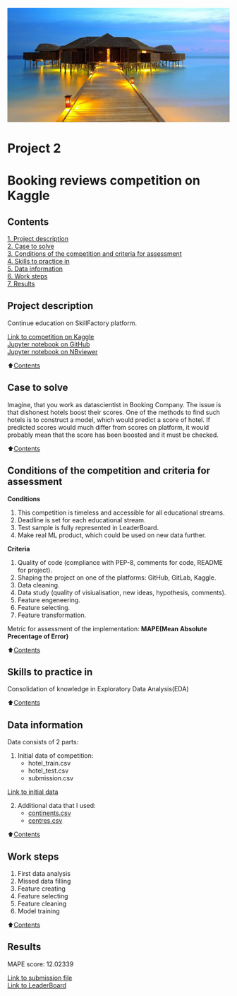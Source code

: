 ![Booking!](Data/slide2.jpg "Booking")
#  Project 2
#  Booking reviews competition on Kaggle

## Contents 
[1. Project description](README.md#Project-description)  
[2. Case to solve](README.md#Case-to-solve)  
[3. Conditions of the competition and criteria for assessment](README.md#Conditions-of-the-competition-and-criteria-for-assessment)    
[4. Skills to practice in](README.md#Skills-to-practice-in)      
[5. Data information](README.md#Data-information)     
[6. Work steps](README.md#Work-steps)   
[7. Results](README.md#Results)     


## Project description

Continue education on SkillFactory platform.

[Link to competition on Kaggle](https://www.kaggle.com/competitions/sf-booking/overview)<br>
[Jupyter notebook on GitHub](https://github.com/DSminer/SFDS_hometasks/tree/main/Project_1/Project%201.ipynb)<br>
[Jupyter notebook on NBviewer](https://github.com/DSminer/SFDS_hometasks/tree/main/Project_1/Project%201.ipynb)<br>             

:arrow_up:[Contents](README.md#Contents)


## Case to solve

Imagine, that you work as datascientist in Booking Company. 
The issue is that dishonest hotels boost their scores.
One of the methods to find such hotels is to construct a model, which would predict a score of hotel.
If predicted scores would much differ from scores on platform, it would probably mean that the score has been boosted and it must be checked.

:arrow_up:[Contents](README.md#Contents)


##  Conditions of the competition and criteria for assessment
**Conditions**
1. This competition is timeless and accessible for all educational streams.
2. Deadline is set for each educational stream.
3. Test sample is fully represented in LeaderBoard.
4. Make real ML product, which could be used on new data further.

**Criteria**
1. Quality of code (compliance with PEP-8, comments for code, README for project). 
2. Shaping the project on one of the platforms: GitHub, GitLab, Kaggle.
3. Data cleaning.
4. Data study (quality of visiualisation, new ideas, hypothesis, comments).
5. Feature engeneering.
6. Feature selecting.
7. Feature transformation.

Metric for assessment of the implementation: **MAPE(Mean Absolute Precentage of Error)**

:arrow_up:[Contents](README.md#Contents)


## Skills to practice in

Consolidation of knowledge in Exploratory Data Analysis(EDA)

:arrow_up:[Contents](README.md#Contents)


## Data information

Data consists of 2 parts:
1. Initial data of competition:
    * hotel_train.csv 
    * hotel_test.csv
    * submission.csv
 
[Link to initial data](https://www.kaggle.com/competitions/sf-booking/data)

2. Additional data that I used:
    * [continents.csv](Data/continents.csv)       
    * [centres.csv](Data/centres.csv)

:arrow_up:[Contents](README.md#Contents)


## Work steps

1. First data analysis
2. Missed data filling
3. Feature creating
4. Feature selecting
5. Feature cleaning
6. Model training

:arrow_up:[Contents](README.md#Contents)


## Results

MAPE score:  12.02339

[Link to submission file](https://github.com/DSminer/SFDS_hometasks/blob/main/Project_2/submission.csv)           
[Link to LeaderBoard](https://www.kaggle.com/competitions/sf-booking/leaderboard)        
